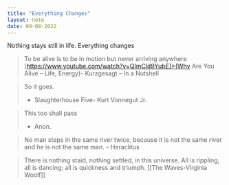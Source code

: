 ```yaml
---
title: "Everything Changes"
layout: note
date: 09-08-2022
---
```


Nothing stays still in life. Everything changes

> To be alive is to be in motion but never arriving anywhere
[https://www.youtube.com/watch?v=QImCld9YubE]>(Why Are You Alive – Life, Energy)- Kurzgesagt – In a Nutshell

> So it goes.
> - Slaughterhouse Five- Kurt Vonnegut Jr. 

> This too shall pass
> - Anon.

> No man steps in the same river twice, because it is not the same river and he is not the same man. 
> – Heraclitus

>There is nothing staid, nothing settled, in this universe. All is rippling, all is dancing; all is quickness and triumph.
> [[The Waves-Virginia Woolf]]